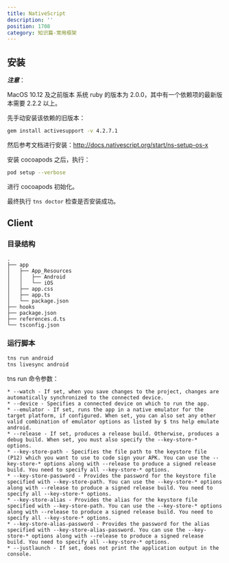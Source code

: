 ```yaml
---
title: NativeScript
description: ''
position: 1708
category: 知识篇-常用框架
---
```


## 安装

**_注意_**：

MacOS 10.12 及之前版本 系统 ruby 的版本为 2.0.0，其中有一个依赖项的最新版本需要 2.2.2 以上。

先手动安装该依赖的旧版本：

```bash
gem install activesupport -v 4.2.7.1
```

然后参考文档进行安装：<http://docs.nativescript.org/start/ns-setup-os-x>

安装 cocoapods 之后，执行：

```bash
pod setup --verbose
```

进行 cocoapods 初始化。

最终执行 `tns doctor` 检查是否安装成功。

## Client

### 目录结构

```
.
├── app
│   ├── App_Resources
│   │   ├── Android
│   │   └── iOS
│   ├── app.css
│   ├── app.ts
│   └── package.json
├── hooks
├── package.json
├── references.d.ts
└── tsconfig.json
```

<adsbygoogle></adsbygoogle>

### 运行脚本

```bash
tns run android
tns livesync android
```

tns run 命令参数：

```
* --watch - If set, when you save changes to the project, changes are automatically synchronized to the connected device.
* --device - Specifies a connected device on which to run the app.
* --emulator - If set, runs the app in a native emulator for the target platform, if configured. When set, you can also set any other valid combination of emulator options as listed by $ tns help emulate android.
* --release - If set, produces a release build. Otherwise, produces a debug build. When set, you must also specify the --key-store-* options.
* --key-store-path - Specifies the file path to the keystore file (P12) which you want to use to code sign your APK. You can use the --key-store-* options along with --release to produce a signed release build. You need to specify all --key-store-* options.
* --key-store-password - Provides the password for the keystore file specified with --key-store-path. You can use the --key-store-* options along with --release to produce a signed release build. You need to specify all --key-store-* options.
* --key-store-alias - Provides the alias for the keystore file specified with --key-store-path. You can use the --key-store-* options along with --release to produce a signed release build. You need to specify all --key-store-* options.
* --key-store-alias-password - Provides the password for the alias specified with --key-store-alias-password. You can use the --key-store-* options along with --release to produce a signed release build. You need to specify all --key-store-* options.
* --justlaunch - If set, does not print the application output in the console.
```
